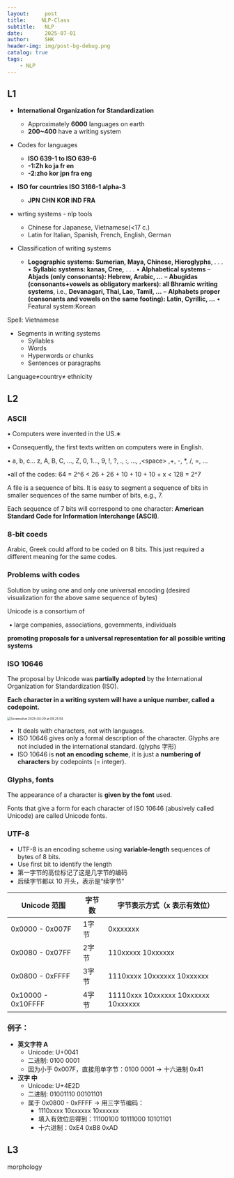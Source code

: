 ```yaml
---
layout:     post
title:     NLP-Class
subtitle:   NLP
date:       2025-07-01
author:     SHK
header-img: img/post-bg-debug.png
catalog: true
tags: 
    - NLP
---
```




## L1

- **International Organization for Standardization**
  - Approximately **6000** languages on earth
  - **200~400** have a writing system
- Codes for languages 
  - **ISO 639-1 to ISO 639-6**
  - **-1:Zh ko ja fr en**
  - **-2:zho kor jpn fra eng**
- **ISO for countries ISO 3166-1 alpha-3**
  - **JPN CHN KOR IND FRA**
- wrting systems - nlp tools
  - Chinese for Japanese, Vietnamese(<17 c.)
  - Latin for Italian, Spanish, French, English, German

- Classification of writing systems
  - **Logographic systems: Sumerian, Maya, Chinese, Hieroglyphs**, . . .
    • **Syllabic systems: kanas, Cree,** . . .
    • **Alphabetical systems**
    	– **Abjads (only consonants): Hebrew, Arabic, ...**
    	– **Abugidas (consonants+vowels as obligatory markers): all Bhramic writing systems**, i.e., **Devanagari, Thai, Lao, Tamil, ...**
    – **Alphabets proper (consonants and vowels on the**
    **same footing): Latin, Cyrillic, ...**
    • Featural system:Korean

Spell: Vietnamese

- Segments in writing systems
  - Syllables
  - Words
  - Hyperwords or chunks
  - Sentences or paragraphs

Language$\neq$country$\neq$ ethnicity

## L2

### ASCII

• Computers were invented in the US.∗ 

• Consequently, the first texts written on computers were in English. 

• a, b, c... z, A, B, C, ..., Z, 0, 1..., 9, !, ?, ., :, ..., ,\<space\> ,+, -, *, /, =, ... 

•all of the codes:  64 = 2^6 < 26 + 26 + 10 + 10 + 10 + x < 128 = 2^7

A file is a sequence of bits. It is easy to segment a sequence of bits in smaller sequences of the same number of bits, e.g., 7. 

Each sequence of 7 bits will correspond to one character: **American Standard Code for Information Interchange (ASCII)**.

### 8-bit coeds

Arabic, Greek could afford to be coded on 8 bits. This just required a different meaning for the same codes.

### Problems with codes

Solution by using one and only one universal encoding (desired visualization for the above same sequence of bytes)

Unicode is a consortium of 

​	• large companies, associations, governments, individuals 

**promoting proposals for a universal representation for all possible writing systems**

### ISO 10646

The proposal by Unicode was **partially adopted** by the International Organization for Standardization (ISO).

**Each character in a writing system will have a unique number, called a codepoint.**

<img src="https://shkaaa.github.io/picx-images-hosting/Screenshot-2025-04-29-at-09.25.54.45hvy3p05c.webp" alt="Screenshot 2025-04-29 at 09.25.54" style="zoom:50%;" />

- It deals with characters, not with languages.
- ISO 10646 gives only a formal description of the character. Glyphs are not included in the international standard. (glyphs 字形)
- ISO 10646 is **not an encoding scheme**, it is just a **numbering of characters** by codepoints (= integer).

### Glyphs, fonts

The appearance of a character is **given by the font** used.

Fonts that give a form for each character of ISO 10646 (abusively called Unicode) are called Unicode fonts.

### UTF-8

- UTF-8 is an encoding scheme using **variable-length** sequences of bytes of 8 bits.
- Use first bit to identify the length 
- 第一字节的高位标记了这是几字节的编码
- 后续字节都以 10 开头，表示是“续字节”

| **Unicode 范围**   | **字节数** | **字节表示方式（x 表示有效位）**    |
| ------------------ | ---------- | ----------------------------------- |
| 0x0000 - 0x007F    | 1字节      | 0xxxxxxx                            |
| 0x0080 - 0x07FF    | 2字节      | 110xxxxx 10xxxxxx                   |
| 0x0800 - 0xFFFF    | 3字节      | 1110xxxx 10xxxxxx 10xxxxxx          |
| 0x10000 - 0x10FFFF | 4字节      | 11110xxx 10xxxxxx 10xxxxxx 10xxxxxx |

### **例子：**

- **英文字符 A**
  - Unicode: U+0041
  - 二进制: 0100 0001
  - 因为小于 0x007F，直接用单字节：0100 0001 → 十六进制 0x41
- **汉字 中**
  - Unicode: U+4E2D
  - 二进制: 01001110 00101101
  - 属于 0x0800 - 0xFFFF → 用三字节编码：
    - 1110xxxx 10xxxxxx 10xxxxxx
    - 填入有效位后得到：11100100 10111000 10101101
    - 十六进制：0xE4 0xB8 0xAD

## L3

morphology

